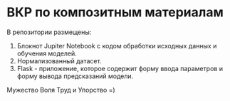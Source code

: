 # ВКР по композитным материалам

В репозитории размещены:
1. Блокнот Jupiter Notebook с кодом обработки исходных данных и обучения моделей.
2. Нормализованный датасет.
3. Flask - приложение, которое содержит форму ввода параметров и форму вывода предсказаний модели.

Мужество Воля Труд и Упорство =)
